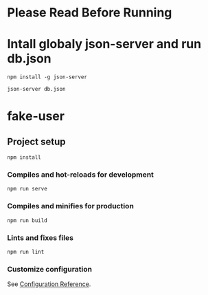 # Please Read Before Running 
# Intall globaly json-server and run db.json
 ```
 npm install -g json-server
 ```
 
 ```
 json-server db.json
 ```

# fake-user

## Project setup
```
npm install
```

### Compiles and hot-reloads for development
```
npm run serve
```

### Compiles and minifies for production
```
npm run build
```

### Lints and fixes files
```
npm run lint
```

### Customize configuration
See [Configuration Reference](https://cli.vuejs.org/config/).
